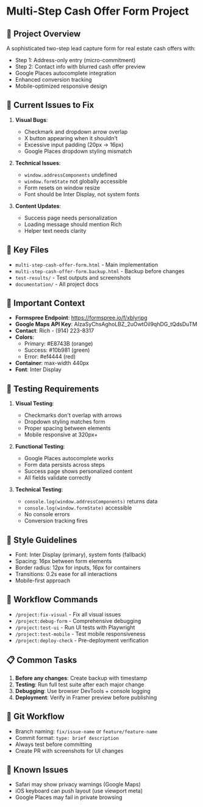 # Multi-Step Cash Offer Form Project

## 🎯 Project Overview
A sophisticated two-step lead capture form for real estate cash offers with:
- Step 1: Address-only entry (micro-commitment)
- Step 2: Contact info with blurred cash offer preview
- Google Places autocomplete integration
- Enhanced conversion tracking
- Mobile-optimized responsive design

## 🔧 Current Issues to Fix
1. **Visual Bugs**:
   - Checkmark and dropdown arrow overlap
   - X button appearing when it shouldn't
   - Excessive input padding (20px → 16px)
   - Google Places dropdown styling mismatch

2. **Technical Issues**:
   - `window.addressComponents` undefined
   - `window.formState` not globally accessible
   - Form resets on window resize
   - Font should be Inter Display, not system fonts

3. **Content Updates**:
   - Success page needs personalization
   - Loading message should mention Rich
   - Helper text needs clarity

## 📁 Key Files
- `multi-step-cash-offer-form.html` - Main implementation
- `multi-step-cash-offer-form.backup.html` - Backup before changes
- `test-results/` - Test outputs and screenshots
- `documentation/` - All project docs

## 🔑 Important Context
- **Formspree Endpoint**: https://formspree.io/f/xblyrjpg
- **Google Maps API Key**: AIzaSyChsAghoLBZ_2uOwtOil9qhDG_tQdsDuTM
- **Contact**: Rich - (914) 223-8317
- **Colors**: 
  - Primary: #E8743B (orange)
  - Success: #10b981 (green)
  - Error: #ef4444 (red)
- **Container**: max-width 440px
- **Font**: Inter Display

## 🧪 Testing Requirements
1. **Visual Testing**:
   - Checkmarks don't overlap with arrows
   - Dropdown styling matches form
   - Proper spacing between elements
   - Mobile responsive at 320px+

2. **Functional Testing**:
   - Google Places autocomplete works
   - Form data persists across steps
   - Success page shows personalized content
   - All fields validate correctly

3. **Technical Testing**:
   - `console.log(window.addressComponents)` returns data
   - `console.log(window.formState)` accessible
   - No console errors
   - Conversion tracking fires

## 🎨 Style Guidelines
- Font: Inter Display (primary), system fonts (fallback)
- Spacing: 16px between form elements
- Border radius: 12px for inputs, 16px for containers
- Transitions: 0.2s ease for all interactions
- Mobile-first approach

## 🔄 Workflow Commands
- `/project:fix-visual` - Fix all visual issues
- `/project:debug-form` - Comprehensive debugging
- `/project:test-ui` - Run UI tests with Playwright
- `/project:test-mobile` - Test mobile responsiveness
- `/project:deploy-check` - Pre-deployment verification

## 📋 Common Tasks
1. **Before any changes**: Create backup with timestamp
2. **Testing**: Run full test suite after each major change
3. **Debugging**: Use browser DevTools + console logging
4. **Deployment**: Verify in Framer preview before publishing

## 🚦 Git Workflow
- Branch naming: `fix/issue-name` or `feature/feature-name`
- Commit format: `type: brief description`
- Always test before committing
- Create PR with screenshots for UI changes

## 🐛 Known Issues
- Safari may show privacy warnings (Google Maps)
- iOS keyboard can push layout (use viewport meta)
- Google Places may fail in private browsing

